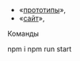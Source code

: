- «[прототипы](https://www.figma.com/file/HjDvRLc8AomHvgEOU9Jv28/chat_abartsev?node-id=5%3A22)»,
- «[сайт](https://cocky-lumiere-067fff.netlify.app)»,

Команды

npm i
npm run start

